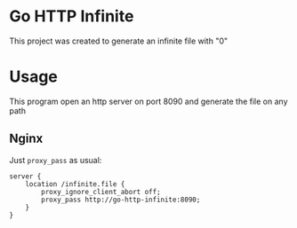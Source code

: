 # Go HTTP Infinite

This project was created to generate an infinite file with "0"

# Usage

This program open an http server on port 8090 and generate the file on any path

## Nginx

Just `proxy_pass` as usual:

```nginx
server {
    location /infinite.file {
        proxy_ignore_client_abort off;
        proxy_pass http://go-http-infinite:8090;
    }
}
```